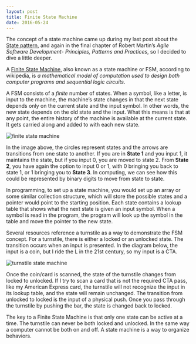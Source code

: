 ```yaml
---
layout: post
title: Finite State Machine
date: 2016-05-24
---
```


The concept of a state machine came up during my last post about the [State pattern](http://nicolecarpenter.github.io/2016/05/23/state-pattern.html), and again in the final chapter of Robert Martin’s *Agile Software Development- Principles, Patterns and Practices*, so I decided to dive a little deeper.

A [Finite State Machine](https://en.wikipedia.org/wiki/Finite-state_machine), also known as a state machine or FSM, according to wikipedia, is *a mathematical model of computation used to design both computer programs and sequential logic circuits*. 

A FSM consists of a *finite* number of states. When a symbol, like a letter, is input to the machine, the machine’s state changes in that the next state depends only on the current state and the input symbol. In other words, the new state depends on the old state and the input. What this means is that at any point, the entire history of the machine is available at the current state. It gets carried along and added to with each new state. 

![finite state machine](https://upload.wikimedia.org/wikipedia/commons/thumb/5/53/CPT-FSM-01.svg/309px-CPT-FSM-01.svg.png)

In the image above, the circles represent states and the arrows are transitions from one state to another. If you are in **State 1** and you input 1, it maintains the state, but if you input 0, you are moved to state 2. From **State 2**, you have again the option to input 0 or 1, with 0 bringing you back to state 1, or 1 bringing you to **State 3**. In computing, we can see how this could be represented by binary digits to move from state to state. 

In programming, to set up a state machine, you would set up an array or some similar collection structure, which will store the possible states and a pointer would point to the starting position. Each state contains a lookup table that shows what the next state is given an input symbol. When a symbol is read in the program, the program will look up the symbol in the table and move the pointer to the new state.

Several resources reference a turnstile as a way to demonstrate the FSM concept. For a turnstile, there is either a locked or an unlocked state. The transition occurs when an input is presented. In the diagram below, the input is a coin, but I ride the L in the 21st century, so my input is a CTA.

![turnstile state machine](https://upload.wikimedia.org/wikipedia/commons/thumb/9/9e/Turnstile_state_machine_colored.svg/330px-Turnstile_state_machine_colored.svg.png)

Once the coin/card is scanned, the state of the turnstile changes from locked to unlocked. If I try to scan a card that is not the required CTA pass, like my American Express card, the turnstile will not recognize the input in its lookup table, and the state will remain unchanged. The transition from unlocked to locked is the input of a physical push. Once you pass through the turnstile by pushing the bar, the state is changed back to locked. 

The key to a Finite State Machine is that only one state can be active at a time. The turnstile can never be both locked and unlocked. In the same way a computer cannot be both on and off. A state machine is a way to organize behaviors. 
